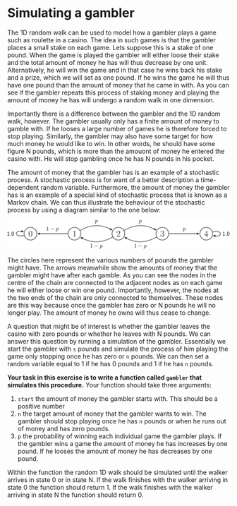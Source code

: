 # Simulating a gambler

The 1D random walk can be used to model how a gambler plays a game such as roulette in a casino.  The idea in such games is that the gambler places a small stake on each game.  Lets suppose this is a stake of one pound.  When the game is played the gambler will either loose their stake and the total amount of money he has will thus decrease by one unit.  Alternatively, he will win the game and in that case he wins back his stake and a prize, which we will set as one pound.  If he wins the game he will thus have one pound than the amount of money that he came in with.  As you can see if the gambler repeats this process of staking money and playing the amount of money he has will undergo a random walk in one dimension.

Importantly there is a difference between the gambler and the 1D random walk, however.  The gambler usually only has a finite amount of money to gamble with.  If he looses a large number of games he is therefore forced to stop playing.  Similarly, the gambler may also have some target for how much money he would like to win.  In other words, he should have some figure N pounds, which is more than the amouont of money he entered the casino with.  He will stop gambling once he has N pounds in his pocket.

The amount of money that the gambler has is an example of a stochastic process.  A stochastic process is for want of a better description a time-dependent random variable. Furthermore, the amount of money the gambler has is an example of a special kind of stochastic process that is known as a Markov chain.  We can thus illustrate the behaviour of the stochastic process by using a diagram similar to the one below:

![](gambler.png)

The circles here represent the various numbers of pounds the gambler might have.  The arrows meanwhile show the amounts of money that the gambler might have after each gamble.  As you can see the nodes in the centre of the chain are connected to the adjacent nodes as on each game he will either loose or win one pound.  Importantly, however, the nodes at the two ends of the chain are only connected to themselves.  These nodes are this way because once the gambler has zero or N pounds he will no longer play.  The amount of money he owns will thus cease to change.

A question that might be of interest is whether the gambler leaves the casino with zero pounds or whether he leaves with N pounds.  We can answer this question by running a simulation of the gambler.  Essentially we start the gambler with `s` pounds and simulate the process of him playing the game only stopping once he has zero  or `n` pounds.  We can then set a random variable equal to 1 if he has 0 pounds and 1 if he has `n` pounds.

__Your task in this exercise is to write a function called `gambler` that simulates this procedure.__ Your function should take three arguments:

1. `start` the amount of money the gambler starts with.  This should be a positive number
2. `n` the target amount of money that the gambler wants to win.  The gambler should stop playing once he has `n` pounds or when he runs out of money and has zero pounds.
3. `p` the probability of winning each individual game the gambler plays.  If the gambler wins a game the amount of money he has increases by one pound.  If he looses the amount of money he has decreases by one pound.

Within the function the random 1D walk should be simulated until the walker arrives in state 0 or in state N.  If the walk finishes with the walker arriving in state 0 the function should return 1.  If the walk finishes with the walker arriving in state N the function should return 0.
